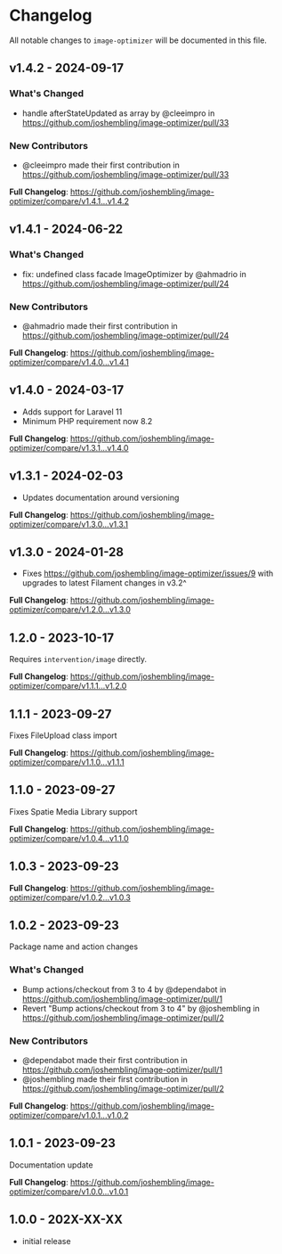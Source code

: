 # Changelog

All notable changes to `image-optimizer` will be documented in this file.

## v1.4.2 - 2024-09-17

### What's Changed

* handle afterStateUpdated as array by @cleeimpro in https://github.com/joshembling/image-optimizer/pull/33

### New Contributors

* @cleeimpro made their first contribution in https://github.com/joshembling/image-optimizer/pull/33

**Full Changelog**: https://github.com/joshembling/image-optimizer/compare/v1.4.1...v1.4.2

## v1.4.1 - 2024-06-22

### What's Changed

* fix: undefined class facade ImageOptimizer by @ahmadrio in https://github.com/joshembling/image-optimizer/pull/24

### New Contributors

* @ahmadrio made their first contribution in https://github.com/joshembling/image-optimizer/pull/24

**Full Changelog**: https://github.com/joshembling/image-optimizer/compare/v1.4.0...v1.4.1

## v1.4.0 - 2024-03-17

- Adds support for Laravel 11
- Minimum PHP requirement now 8.2

**Full Changelog**: https://github.com/joshembling/image-optimizer/compare/v1.3.1...v1.4.0

## v1.3.1 - 2024-02-03

- Updates documentation around versioning

**Full Changelog**: https://github.com/joshembling/image-optimizer/compare/v1.3.0...v1.3.1

## v1.3.0 - 2024-01-28

- Fixes https://github.com/joshembling/image-optimizer/issues/9 with upgrades to latest Filament changes in v3.2^

**Full Changelog**: https://github.com/joshembling/image-optimizer/compare/v1.2.0...v1.3.0

## 1.2.0 - 2023-10-17

Requires `intervention/image` directly.

**Full Changelog**: https://github.com/joshembling/image-optimizer/compare/v1.1.1...v1.2.0

## 1.1.1 - 2023-09-27

Fixes FileUpload class import

**Full Changelog**: https://github.com/joshembling/image-optimizer/compare/v1.1.0...v1.1.1

## 1.1.0 - 2023-09-27

Fixes Spatie Media Library support

**Full Changelog**: https://github.com/joshembling/image-optimizer/compare/v1.0.4...v1.1.0

## 1.0.3 - 2023-09-23

**Full Changelog**: https://github.com/joshembling/image-optimizer/compare/v1.0.2...v1.0.3

## 1.0.2 - 2023-09-23

Package name and action changes

### What's Changed

- Bump actions/checkout from 3 to 4 by @dependabot in https://github.com/joshembling/image-optimizer/pull/1
- Revert "Bump actions/checkout from 3 to 4" by @joshembling in https://github.com/joshembling/image-optimizer/pull/2

### New Contributors

- @dependabot made their first contribution in https://github.com/joshembling/image-optimizer/pull/1
- @joshembling made their first contribution in https://github.com/joshembling/image-optimizer/pull/2

**Full Changelog**: https://github.com/joshembling/image-optimizer/compare/v1.0.1...v1.0.2

## 1.0.1 - 2023-09-23

Documentation update

**Full Changelog**: https://github.com/joshembling/image-optimizer/compare/v1.0.0...v1.0.1

## 1.0.0 - 202X-XX-XX

- initial release
